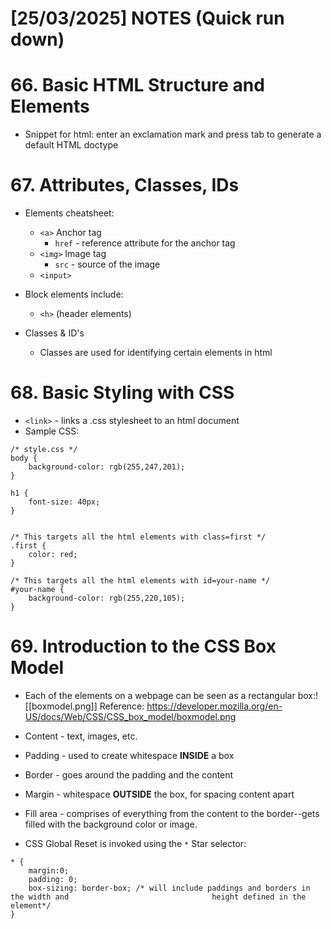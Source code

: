 
# [25/03/2025] NOTES (Quick run down)

# 66. Basic HTML Structure and Elements

- Snippet for html: enter an exclamation mark and press tab to generate a default HTML doctype

# 67. Attributes, Classes, IDs

- Elements cheatsheet:
	- `<a>` Anchor tag
		- `href` - reference attribute for the anchor tag
	- `<img>` Image tag
		- `src` - source of the image
	- `<input>` 

- Block elements include:
	- `<h>` (header elements)

- Classes & ID's
	- Classes are used for identifying certain elements in html

# 68. Basic Styling with CSS

- `<link>` - links a .css stylesheet to an html document
- Sample CSS:
```
/* style.css */
body {
	background-color: rgb(255,247,201);
}

h1 {
	font-size: 40px;
}


/* This targets all the html elements with class=first */
.first { 
	color: red;
}

/* This targets all the html elements with id=your-name */
#your-name {
	background-color: rgb(255,220,105);
}
```

# 69. Introduction to the CSS Box Model

- Each of the elements on a webpage can be seen as a rectangular box:![[boxmodel.png]]
	Reference: https://developer.mozilla.org/en-US/docs/Web/CSS/CSS_box_model/boxmodel.png

- Content - text, images, etc.
- Padding - used to create whitespace **INSIDE** a box
- Border - goes around the padding and the content
- Margin - whitespace **OUTSIDE** the box, for spacing content apart
- Fill area - comprises of everything from the content to the border--gets filled with the background color or image.

- CSS Global Reset is invoked using the `*` Star selector:
```
* {
	margin:0;
	padding: 0;
	box-sizing: border-box; /* will include paddings and borders in the width and                                height defined in the element*/
}
```
